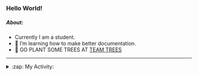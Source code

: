 ### Hello World!

##### About:
- Currently I am a student.
- 🌱 I’m learning how to make better documentation.
- 🌱 GO PLANT SOME TREES AT [TEAM TREES](https://teamtrees.org/)

---
<details>
  <summary>:zap: My Activity:</summary>
  
<!--START_SECTION:waka-->
![Code Time](http://img.shields.io/badge/Code%20Time-1%2C249%20hrs%2026%20mins-blue)

**I'm a Night 🦉** 

```text
🌞 Morning                2082 commits        ███░░░░░░░░░░░░░░░░░░░░░░   10.35 % 
🌆 Daytime                6711 commits        ████████░░░░░░░░░░░░░░░░░   33.35 % 
🌃 Evening                5820 commits        ███████░░░░░░░░░░░░░░░░░░   28.92 % 
🌙 Night                  5511 commits        ███████░░░░░░░░░░░░░░░░░░   27.39 % 
```
📅 **I'm Most Productive on Wednesday** 

```text
Monday                   2751 commits        ███░░░░░░░░░░░░░░░░░░░░░░   13.67 % 
Tuesday                  2755 commits        ███░░░░░░░░░░░░░░░░░░░░░░   13.69 % 
Wednesday                4739 commits        ██████░░░░░░░░░░░░░░░░░░░   23.55 % 
Thursday                 2666 commits        ███░░░░░░░░░░░░░░░░░░░░░░   13.25 % 
Friday                   2196 commits        ███░░░░░░░░░░░░░░░░░░░░░░   10.91 % 
Saturday                 1751 commits        ██░░░░░░░░░░░░░░░░░░░░░░░   08.70 % 
Sunday                   3266 commits        ████░░░░░░░░░░░░░░░░░░░░░   16.23 % 
```


📊 **This Week I Spent My Time On** 

```text
🔥 Editors: 
Android Studio           3 hrs 47 mins       ███████████████████░░░░░░   77.88 % 
IntelliJ                 45 mins             ████░░░░░░░░░░░░░░░░░░░░░   15.57 % 
VS Code                  19 mins             ██░░░░░░░░░░░░░░░░░░░░░░░   06.55 % 

🐱‍💻 Projects: 
e-wallet                 2 hrs 48 mins       ██████████████░░░░░░░░░░░   57.53 % 
library_management_system38 mins             ███░░░░░░░░░░░░░░░░░░░░░░   13.14 % 
Unknown Project          20 mins             ██░░░░░░░░░░░░░░░░░░░░░░░   06.92 % 
CSE224-Fundamentals-of-An16 mins             █░░░░░░░░░░░░░░░░░░░░░░░░   05.80 % 
py-series                16 mins             █░░░░░░░░░░░░░░░░░░░░░░░░   05.60 % 
```


 Last Updated on 07/11/2023 05:10:45 UTC
<!--END_SECTION:waka-->
</details>
